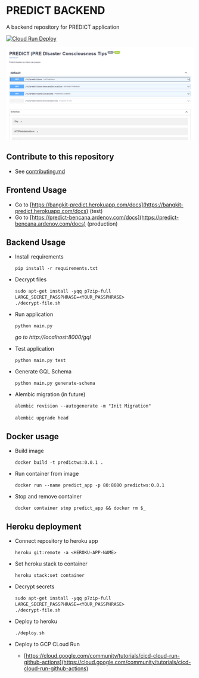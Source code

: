 # PREDICT BACKEND
A backend repository for PREDICT application

[![Cloud Run Deploy](https://github.com/red-hat-bangkit/predict-cc/actions/workflows/cr-deploy.yml/badge.svg)](https://github.com/red-hat-bangkit/predict-cc/actions/workflows/cr-deploy.yml)

<p align="center"><img src="docs/rest-usage.png" width="700px"></p>

## Contribute to this repository
* See [contributing.md](contributing.md)

## Frontend Usage
* Go to [https://bangkit-predict.herokuapp.com/docs](https://bangkit-predict.herokuapp.com/docs) (test)
* Go to [https://predict-bencana.ardenov.com/docs](https://predict-bencana.ardenov.com/docs) (production)

## Backend Usage
* Install requirements
    ```
    pip install -r requirements.txt
    ```
* Decrypt files
    ```
    sudo apt-get install -yqq p7zip-full
    LARGE_SECRET_PASSPHRASE=<YOUR_PASSPHRASE>
    ./decrypt-file.sh
    ```
* Run application
    ```
    python main.py
    ```
    _go to http://localhost:8000/gql_

* Test application
    ```
    python main.py test
    ```

* Generate GQL Schema
    ```
    python main.py generate-schema
    ```

* Alembic migration (in future)
    ```
    alembic revision --autogenerate -m "Init Migration"

    alembic upgrade head
    ```

## Docker usage
* Build image
    ```
    docker build -t predictws:0.0.1 .
    ```
* Run container from image
    ```
    docker run --name predict_app -p 80:8080 predictws:0.0.1
    ```
* Stop and remove container
    ```
    docker container stop predict_app && docker rm $_
    ```

## Heroku deployment
* Connect repository to heroku app
    ```
    heroku git:remote -a <HEROKU-APP-NAME>
    ```
* Set heroku stack to container
    ```
    heroku stack:set container
    ```
* Decrypt secrets
    ```
    sudo apt-get install -yqq p7zip-full
    LARGE_SECRET_PASSPHRASE=<YOUR_PASSPHRASE>
    ./decrypt-file.sh
    ```
* Deploy to heroku
    ```
    ./deploy.sh
    ```

* Deploy to GCP CLoud Run
    * [https://cloud.google.com/community/tutorials/cicd-cloud-run-github-actions](https://cloud.google.com/community/tutorials/cicd-cloud-run-github-actions)